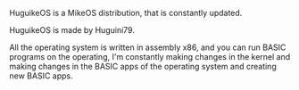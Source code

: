 HuguikeOS is a MikeOS distribution, that is constantly updated.

HuguikeOS is made by Huguini79.

All the operating system is written in assembly x86, and you can run BASIC programs on the operating, I'm constantly making changes in the kernel and making changes in the BASIC apps of the operating system and creating new BASIC apps.
